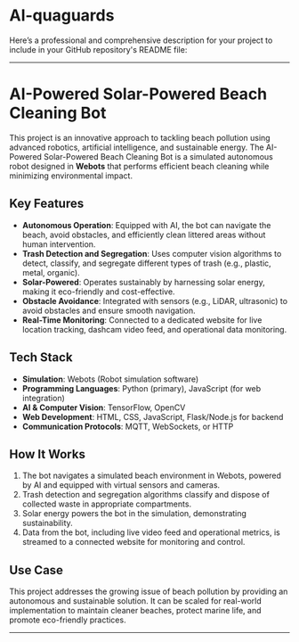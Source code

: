 # AI-quaguards
Here’s a professional and comprehensive description for your project to include in your GitHub repository's README file:

---

# **AI-Powered Solar-Powered Beach Cleaning Bot**

This project is an innovative approach to tackling beach pollution using advanced robotics, artificial intelligence, and sustainable energy. The AI-Powered Solar-Powered Beach Cleaning Bot is a simulated autonomous robot designed in **Webots** that performs efficient beach cleaning while minimizing environmental impact.

## **Key Features**
- **Autonomous Operation**: Equipped with AI, the bot can navigate the beach, avoid obstacles, and efficiently clean littered areas without human intervention.
- **Trash Detection and Segregation**: Uses computer vision algorithms to detect, classify, and segregate different types of trash (e.g., plastic, metal, organic).
- **Solar-Powered**: Operates sustainably by harnessing solar energy, making it eco-friendly and cost-effective.
- **Obstacle Avoidance**: Integrated with sensors (e.g., LiDAR, ultrasonic) to avoid obstacles and ensure smooth navigation.
- **Real-Time Monitoring**: Connected to a dedicated website for live location tracking, dashcam video feed, and operational data monitoring.

## **Tech Stack**
- **Simulation**: Webots (Robot simulation software)
- **Programming Languages**: Python (primary), JavaScript (for web integration)
- **AI & Computer Vision**: TensorFlow, OpenCV
- **Web Development**: HTML, CSS, JavaScript, Flask/Node.js for backend
- **Communication Protocols**: MQTT, WebSockets, or HTTP

## **How It Works**
1. The bot navigates a simulated beach environment in Webots, powered by AI and equipped with virtual sensors and cameras.
2. Trash detection and segregation algorithms classify and dispose of collected waste in appropriate compartments.
3. Solar energy powers the bot in the simulation, demonstrating sustainability.
4. Data from the bot, including live video feed and operational metrics, is streamed to a connected website for monitoring and control.

## **Use Case**
This project addresses the growing issue of beach pollution by providing an autonomous and sustainable solution. It can be scaled for real-world implementation to maintain cleaner beaches, protect marine life, and promote eco-friendly practices.

---
